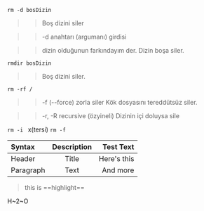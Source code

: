 `rm -d bosDizin`  
>> Boş dizini siler <Enter>

>>-d anahtarı (argumanı) girdisi

>>dizin olduğunun farkındayım der. Dizin boşa siler.

`rmdir bosDizin` 

>>Boş dizini siler.

`rm -rf /`

>> -f (--force) zorla siler
>> Kök dosyasını tereddütsüz siler.

>> -r, -R recursive (özyineli)
>> Dizinin içi doluysa sile

`rm -i ` x(tersi) `rm -f `
   
| Syntax    | Description | Test Text |
| :---      |   :----:    |       ---:|
| Header    | Title       | Here's this|
| Paragraph | Text        | And more    |

> this is ==highlight==

H~2~O
